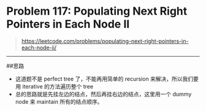 # Problem 117: Populating Next Right Pointers in Each Node II

> https://leetcode.com/problems/populating-next-right-pointers-in-each-node-ii/

-----
##思路
* 这道题不是 perfect tree 了，不能再用简单的 recursion 来解决，所以我们要用 iterative 的方法遍历整个 tree
* 总的思路就是先挂左边的结点，然后再挂右边的结点，这里用一个 dummy node 来 maintain 所有的结点顺序。
